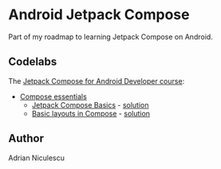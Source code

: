 # Android Jetpack Compose

Part of my roadmap to learning Jetpack Compose on Android.

## Codelabs

The [Jetpack Compose for Android Developer course](https://developer.android.com/courses/jetpack-compose/course):

- [Compose essentials](https://developer.android.com/courses/pathways/jetpack-compose-for-android-developers-1)
  - [Jetpack Compose Basics](https://developer.android.com/codelabs/jetpack-compose-basics) - [solution](./Jetpack-Compose-basics/)
  - [Basic layouts in Compose](https://developer.android.com/codelabs/jetpack-compose-layouts) - [solution](./BasicLayoutsCodelab/)

## Author

Adrian Niculescu
